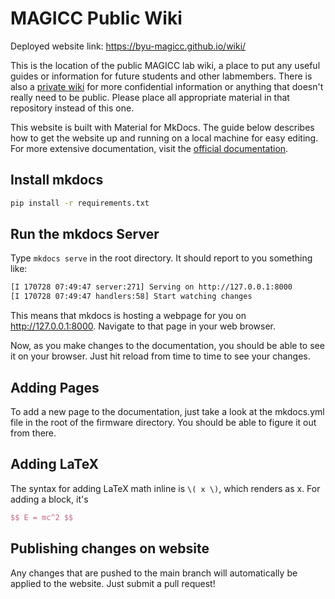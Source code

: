 # MAGICC Public Wiki

Deployed website link: https://byu-magicc.github.io/wiki/

This is the location of the public MAGICC lab wiki, a place to put any useful guides or information for future students and other labmembers. 
There is also a [private wiki](https://github.com/byu-magicc/wiki-private) for more confidential information or anything that doesn't really need to be public.
Please place all appropriate material in that repository instead of this one.

This website is built with Material for MkDocs. The guide below describes how to get the website up and running on a local machine for easy editing. For more extensive documentation, visit the [official documentation](https://squidfunk.github.io/mkdocs-material/).

## Install mkdocs

``` bash
pip install -r requirements.txt
```

## Run the mkdocs Server

Type `mkdocs serve` in the root directory. It should report to you something like:

``` bash
[I 170728 07:49:47 server:271] Serving on http://127.0.0.1:8000
[I 170728 07:49:47 handlers:58] Start watching changes
```

This means that mkdocs is hosting a webpage for you on http://127.0.0.1:8000. Navigate to that page in your web browser.

Now, as you make changes to the documentation, you should be able to see it on your browser. Just hit reload from time to time to see your changes.

## Adding Pages
To add a new page to the documentation, just take a look at the mkdocs.yml file in the root of the firmware directory. You should be able to figure it out from there.

## Adding LaTeX
The syntax for adding LaTeX math inline is `\( x \)`, which renders as x. For adding a block, it's

``` latex
$$ E = mc^2 $$
```

## Publishing changes on website

Any changes that are pushed to the main branch will automatically be applied to the website. Just submit a pull request!
